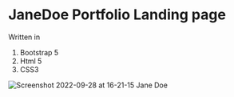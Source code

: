 # JaneDoe Portfolio Landing page
Written in 
 1. Bootstrap 5
 2. Html 5
 3. CSS3
 
 
![Screenshot 2022-09-28 at 16-21-15 Jane Doe](https://user-images.githubusercontent.com/106745644/192805634-632edbfd-dbd3-4cc6-9adc-f0d73286fdfc.png)
